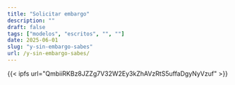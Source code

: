 ```yaml
---
title: "Solicitar embargo"
description: ""
draft: false
tags: ["modelos", "escritos", "", ""]
date: 2025-06-01
slug: "y-sin-embargo-sabes"
url: /y-sin-embargo-sabes/
---
```



{{< ipfs url="QmbiiRKBz8JZZg7V32W2Ey3kZhAVzRtS5uffaDgyNyVzuf" >}}

